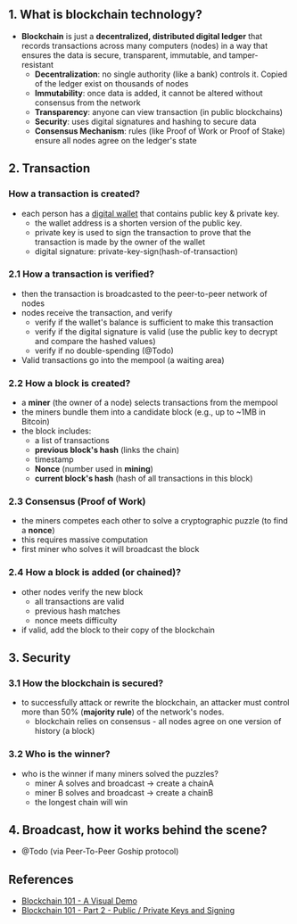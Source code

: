 ## 1. What is blockchain technology?
- **Blockchain** is just a **decentralized, distributed digital ledger** that records transactions across many computers (nodes) in a way that ensures the data is secure, transparent, immutable, and tamper-resistant
  - **Decentralization**: no single authority (like a bank) controls it. Copied of the ledger exist on thousands of nodes
  - **Immutability**: once data is added, it cannot be altered without consensus from the network
  - **Transparency**: anyone can view transaction (in public blockchains)
  - **Security**: uses digital signatures and hashing to secure data
  - **Consensus Mechanism**: rules (like Proof of Work or Proof of Stake) ensure all nodes agree on the ledger's state

## 2. Transaction
### How a transaction is created?
- each person has a [digital wallet]() that contains public key & private key.
  - the wallet address is a shorten version of the public key.
  - private key is used to sign the transaction to prove that the transaction is made by the owner of the wallet
  - digital signature: private-key-sign(hash-of-transaction)

### 2.1 How a transaction is verified?
- then the transaction is broadcasted to the peer-to-peer network of nodes
- nodes receive the transaction, and verify
  - verify if the wallet's balance is sufficient to make this transaction
  - verify if the digital signature is valid (use the public key to decrypt and compare the hashed values)
  - verify if no double-spending (@Todo)
- Valid transactions go into the mempool (a waiting area)

### 2.2 How a block is created?
- a **miner** (the owner of a node) selects transactions from the mempool
- the miners bundle them into a candidate block (e.g., up to ~1MB in Bitcoin)
- the block includes:
  - a list of transactions
  - **previous block's hash** (links the chain)
  - timestamp
  - **Nonce** (number used in **mining**)
  - **current block's hash** (hash of all transactions in this block)

### 2.3 Consensus (Proof of Work)
- the miners competes each other to solve a cryptographic puzzle (to find a **nonce**)
- this requires massive computation
- first miner who solves it will broadcast the block

### 2.4 How a block is added (or chained)?
- other nodes verify the new block
  - all transactions are valid
  - previous hash matches
  - nonce meets difficulty
- if valid, add the block to their copy of the blockchain

## 3. Security
 
### 3.1 How the blockchain is secured?
 - to successfully attack or rewrite the blockchain, an attacker must control more than 50% (**majority rule**) of the network's nodes.
   - blockchain relies on consensus - all nodes agree on one version of history (a block)
     
### 3.2 Who is the winner?
- who is the winner if many miners solved the puzzles?
  - miner A solves and broadcast -> create a chainA
  - miner B solves and broadcast -> create a chainB
  - the longest chain will win

## 4. Broadcast, how it works behind the scene?
- @Todo (via Peer-To-Peer Goship protocol)

## References

- [Blockchain 101 - A Visual Demo](https://www.youtube.com/watch?v=_160oMzblY8)
- [Blockchain 101 - Part 2 - Public / Private Keys and Signing](https://www.youtube.com/watch?v=xIDL_akeras&t=315s)



